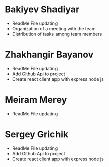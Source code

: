 # Bakiyev Shadiyar
* ReadMe File updating
* Organization of a meeting with the team
* Distribution of tasks among team members

# Zhakhangir Bayanov
* ReadMe File updating
* Add Github Api to project
* Сreate react client app with express node js
 
# Meiram Merey
* ReadMe File updating
 
# Sergey Grichik 
* ReadMe File updating
* Add Github Api to project
* Сreate react client app with express node js
